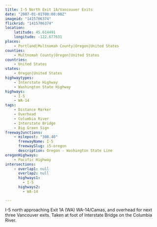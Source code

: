 ```yaml
---
title: I-5 North Exit 1A/Vancouver Exits
date: "2007-01-01T00:00:00Z"
imageid: "1415706374"
flickrid: "1415706374"
location:
    latitude: 45.614491
    longitude: -122.677631
places:
    - Portland|Multnomah County|Oregon|United States
counties:
    - Multnomah County|Oregon|United States
countries:
    - United States
states:
    - Oregon|United States
highwaytypes:
    - Interstate Highway
    - Washington State Highway
highways:
    - I-5
    - WA-14
tags:
    - Distance Marker
    - Overhead
    - Columbia River
    - Interstate Bridge
    - Big Green Sign
freewayJunctions:
    - milepost: "308.40"
      freewayName: I-5
      freewaySlug: i5-oregon
      description: Oregon - Washington State Line
oregonHighways:
    - Pacific Highway
intersections:
    - overlap1: null
      overlap2: null
      highways1:
        - I-5
      highways2:
        - WA-14

---
```

I-5 north approaching Exit 1A (WA) WA-14/Camas, and overhead for next three Vancouver exits.  Taken at foot of Interstate Bridge on the Columbia River.